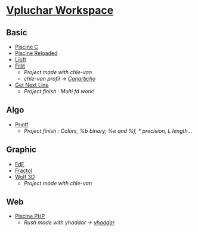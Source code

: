 # [Vpluchar Workspace](https://github.com/kiezmor/dev/)
 
 ## Basic
 * [Piscine C](https://github.com/kiezmor/piscine_c)
 * [Piscine Reloaded](https://github.com/kiezmor/piscine_r)
 * [Libft](https://github.com/kiezmor/libft)
 * [Fillit](https://github.com/kiezmor/fillit)
	* *Project made with chle-van*
 	* *chle-van profil -> [Canarticho](https://github.com/Canarticho)*
 * [Get Next Line](https://github.com/kiezmor/gnl)
 	* *Project finish : Multi fd work!*
 ## Algo
 * [Printf](https://github.com/kiezmor/printf)
 	* *Project finish : Colors, %b binary, %e and %f, * precision, L length...*
 ## Graphic
 * [FdF](https://github.com/kiezmor/fdf)
 * [Fractol](https://github.com/kiezmor/fractol)
 * [Wolf 3D](https://github.com/kiezmor/wolf3d)
 	* *Project made with chle-van*
 
 ## Web
 * [Piscine PHP](https://github.com/kiezmor/piscine_php)
 	* *Rush made with yhaddar -> [yhaddar](https://github.com/YamineRL)*
